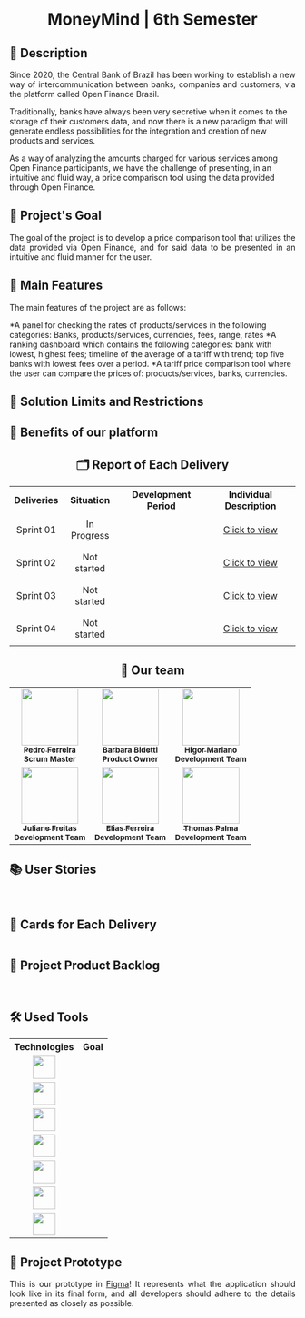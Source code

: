 <h1 align="center">MoneyMind | 6th Semester</h1>

       
<h2>📖 Description</h2>
      
<p align="justify"> Since 2020, the Central Bank of Brazil has been working to establish a new way of
intercommunication between banks, companies and customers, via the platform called Open Finance Brasil.

Traditionally, banks have always been very secretive when it comes to the
storage of their customers data, and now there is a new paradigm that will generate endless possibilities for the integration and creation of new products and services.

As a way of analyzing the amounts charged for various services among Open Finance participants, we have the challenge of presenting, in an intuitive and fluid way, a price comparison tool using the data provided through Open Finance.</p>

              
<h2>🎯 Project's Goal</h2>

<p align="justify">The goal of the project is to develop a price comparison tool that utilizes the data provided via Open Finance, and for said data to be presented in an intuitive and fluid manner for the user.</p>

<h2>🎁 Main Features</h2>      
              
<p align="justify">The main features of the project are as follows:
       
*A panel for checking the rates of products/services in the following categories: Banks, products/services, currencies, fees, range, rates
*A ranking dashboard which contains the following categories: bank with lowest, highest fees; timeline of the average of a tariff with trend; top five banks with lowest fees over a period.
*A tariff price comparison tool where the user can compare the prices of: products/services, banks, currencies.</p>
       
<h2>🚫 Solution Limits and Restrictions</h2>
               

       
<h2>🚀 Benefits of our platform</h2>
   

              
<h2 align="center">🗂 Report of Each Delivery</h2>

<table align="center">
    <tr>
        <th align="center">Deliveries</th>
        <th align="center">Situation</th>
        <th align="center">Development Period</th>
        <th align="center">Individual Description</th>
    </tr>
        <td align="center">Sprint 01</td> 
        <td align="center">In Progress</td>
        <td align="center"></td>
        <td align="center"><p><a href="">Click to view</a></p></td>
     <tr>
        <td align="center">Sprint 02</td>
        <td align="center">Not started</td>
        <td align="center"></td>
        <td align="center"><p><a href="">Click to view</a></p></td>
    </tr>
         <tr>
        <td align="center">Sprint 03</td>
        <td align="center">Not started</td>
        <td align="center"></td>
        <td align="center"><p><a href="">Click to view</a></p></td>
    </tr>
          <tr>
        <td align="center">Sprint 04</td>
        <td align="center">Not started</td>
        <td align="center"></td>
        <td align="center"><p><a href="">Click to view</a></p></td>
    </tr>
        
    
</table>
       
<h2 align="center">👥 Our team</h2>
              
<table align="center">
    <tr>
        <td align="center">
            <a href="https://www.linkedin.com/in/pedro-ferreira-6a8417190/">
                <img src="https://avatars.githubusercontent.com/u/70727334?v=4" width="100px;" alt="" /><br />
                <sub><b>Pedro Ferreira</b></sub>
            </a>
            <br />
            <sub><b>Scrum Master</b></sub>
        </td>
        <td align="center">
            <a href="https://br.linkedin.com/in/barbara-bidetti-bb910a1b3">
                <img src="https://avatars.githubusercontent.com/u/60778277?v=4" width="100px;" alt="" /><br />
                <sub><b>Barbara Bidetti</b></sub>
            </a>
            <br />
            <sub><b>Product Owner</b></sub>
        </td>
        <td align="center">
            <a href="https://www.linkedin.com/in/higor-mariano-5587b81b8/">
                <img src="https://avatars.githubusercontent.com/u/72944799?v=4" width="100px;" alt="" /><br />
                <sub><b>Higor Mariano</b></sub>
            </a>
            <br />
            <sub><b>Development Team</b></sub>
      </td>
    </tr>
   <tr>
          <td align="center">
            <a href="https://www.linkedin.com/in/juliane-freitas-9b6287163">
                <img src="https://avatars.githubusercontent.com/u/70216694?v=4" width="100px;" alt="" /><br />
                <sub><b>Juliane Freitas</b></sub>
            </a>
            <br />
            <sub><b>Development Team</b></sub>
        </td>
        <td align="center">
            <a href="https://www.linkedin.com/in/elias-ferreira-525ba41b6">
                <img src="https://avatars.githubusercontent.com/u/71013006?v=4" width="100px;" alt="" /><br />
                <sub><b>Elias Ferreira</b></sub>
            </a>
            <br />
            <sub><b>Development Team</b></sub>
        </td>
        <td align="center">
            <a href="https://www.linkedin.com/in/thomas-palma-0764b81b3/">
                <img src="https://avatars.githubusercontent.com/u/66331874?v=4" width="100px;" alt="" /><br />
                <sub><b>Thomas Palma</b></sub>
            </a>
            <br />
            <sub><b>Development Team</b></sub>
        </td>
    </tr>
</table>
       


<h2>📚 User Stories</h2>

<img src="">
<img src="">
<img src="">
<img src="">
<img src="">
<img src="">
<img src="">
<img src="">

<h2>📅 Cards for Each Delivery</h2>


<img src="">
              

<h2>📌 Project Product Backlog</h2>
              

<img src="">
<img src="">
<img src="">

<h2>🛠 Used Tools</h2>

<table>
    <tr>
        <th align="center">Technologies</th>
        <th align="center">Goal</th>
    </tr>
    <tr>
        <td align="center"><img src="" width="40" height="40"></td>
        <td align="center"></td>
    </tr>
    <tr>
        <td align="center"><img src="" width="40" height="40"</td>
        <td align="center"></td>
    </tr>
    <tr>
        <td align="center"><img src="" width="40" height="40"/></td>
        <td align="center"></td>
    </tr>
    <tr>
        <td align="center"><img src="" width="40" height="40"/></td>
        <td align="center"></td>
    </tr>
    <tr>
        <td align="center"><img src="" width="40" height="40"/></td>
        <td align="center"></td>
    </tr>
    <tr>
        <td align="center"><img src="" width="40" height="40"/></td>
        <td align="center"></td>
    </tr>
    <tr>
        <td align="center"><img src="" width="40" height="40"/></td>
        <td align="center"></td>
    </tr>
</table>

<h2>🚧 Project Prototype</h2>
              
<p align="justify"> This is our prototype in <a href="">Figma</a>! It represents what the application should look like in its final form, and all developers should adhere to the details presented as closely as possible.</p>

<div align="center">
    <h3 align="center">
        <img src="" alt="" /><br />
    </h3>
</div>
